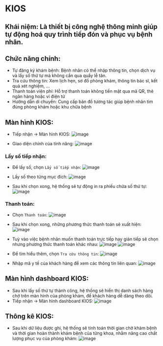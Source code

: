# KIOS 
## Khái niệm: Là thiết bị công nghệ thông minh giúp tự động hoá quy trình tiếp đón và phục vụ bệnh nhân.
## Chức năng chính:
- Tự đăng ký khám bệnh: Bệnh nhân có thể nhập thông tin, chọn dịch vụ và lấy số thứ tự mà không cần qua quầy lễ tân.
- Tra cứu thông tin: Xem lịch hẹn, sơ đồ phòng khám, thông tin bác sĩ, kết quả xét nghiệm, ...
- Thanh toán viện phí: Hỗ trợ thanh toán không tiền mặt qua mã QR, thẻ ngân hàng hoặc ví điện tử
- Hướng dẫn di chuyển: Cung cấp bản đồ tương tác giúp bệnh nhân tìm đúng phòng khám hoặc khu chữa bệnh

## Màn hình KIOS:
- Tiếp nhận -> Màn hình KIOS:
![image](https://github.com/user-attachments/assets/a9e612fd-e7f8-4867-ba72-912d28b0aa8c)

- Giao diện chính của tính năng:
![image](https://github.com/user-attachments/assets/fad62019-e9bf-4b71-b70c-9e91eee514e4)

### Lấy số tiếp nhận:
- Để lấy số, chọn `Lấy số tiếp nhận`:
![image](https://github.com/user-attachments/assets/a18dad61-53a5-483e-8fca-180131e2c02c)

- Lấy số theo từng mục đích:
![image](https://github.com/user-attachments/assets/b3331a4e-3c4d-4f87-832f-7151c4593d86)

- Sau khi chọn xong, hệ thống sẽ tự động in ra phiếu chứa số thứ tự:
![image](https://github.com/user-attachments/assets/0ff454d4-3aa9-43bc-8700-fb2b30f5540b)

### Thanh toán:
- Chọn `Thanh toán`:
![image](https://github.com/user-attachments/assets/645098b0-db34-4b58-90fb-16387310a44d)

- Sau khi chọn xong, những phương thức thanh toán sẽ xuất hiện:
![image](https://github.com/user-attachments/assets/d7ccde72-1468-485b-a6dd-8b85fba79de4)

- Tuỳ vào việc bệnh nhân muốn thanh toán trực tiếp hay gián tiếp sẽ chọn nhưng phương thức thanh toán khác nhau:
![image](https://github.com/user-attachments/assets/9cb661f9-0be7-4fea-9335-290110789414)
![image](https://github.com/user-attachments/assets/1a5280ef-5228-40a3-a9d4-f52d8d691c6c)

- Để tìm hiểu thêm, chọn `Tra cứu thông tin`:
![image](https://github.com/user-attachments/assets/c5664c72-a4c3-4c58-98c5-a63f0a75bb40)

- Nhập mã y tế của khách hàng để xem các thông tin liên quan:
![image](https://github.com/user-attachments/assets/8f9b85da-51ba-4a10-8c15-05aba5d19b31)

## Màn hình dashboard KIOS:
- Sau khi lấy số thứ tự thành công, hệ thống sẽ hiển thị danh sách hàng chờ trên màn hình của phòng khám, để khách hàng dễ dàng theo dõi.
- Tiếp nhận -> Màn hình dashboard KIOS:
![image](https://github.com/user-attachments/assets/467828dc-358d-4a4a-808a-467cc7cf9840)

## Thông kê KIOS:
- Sau khi dữ liệu được ghi, hệ thống sẽ tính toán thời gian chờ khám bệnh và thời gian hoàn thành khám bệnh của từng khoa, nhằm nâng cao chất lượng phục vụ của phòng khám:
![image](https://github.com/user-attachments/assets/cd90499c-5447-40fd-b4d2-0a92900609fb)
